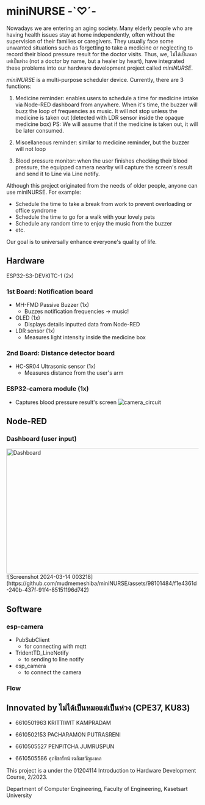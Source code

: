 #  miniNURSE -`♡´-

Nowadays we are entering an aging society. Many elderly people who are having health issues stay at home independently, often without the supervision of their families or caregivers. They usually face some unwanted situations such as forgetting to take a medicine or neglecting to record their blood pressure result for the doctor visits. Thus, we, ไม่ได้เป็นหมอแต่เป็นห่วง (not a doctor by name, but a healer by heart), have integrated these problems into our hardware development project called *miniNURSE*.

*miniNURSE* is a multi-purpose scheduler device. Currently, there are 3 functions:

1) Medicine reminder: enables users to schedule a time for medicine intake via Node-RED dashboard from anywhere. When it's time, the buzzer will buzz the loop of frequencies as music. It will not stop unless the medicine is taken out (detected with LDR sensor inside the opaque medicine box)
PS: We will assume that if the medicine is taken out, it will be later consumed.

2) Miscellaneous reminder: similar to medicine reminder, but the buzzer will not loop

3) Blood pressure monitor: when the user finishes checking their blood pressure, the equipped camera nearby will capture the screen's result and send it to Line via Line notify.

Although this project originated from the needs of older people, anyone can use miniNURSE. For example:
- Schedule the time to take a break from work to prevent overloading or office syndrome
- Schedule the time to go for a walk with your lovely pets
- Schedule any random time to enjoy the music from the buzzer
- etc.

Our goal is to universally enhance everyone's quality of life.

## Hardware
ESP32-S3-DEVKITC-1 (2x) 
### 1st Board: Notification board
- MH-FMD Passive Buzzer (1x) 
    - Buzzes notification frequencies -> music!
- OLED (1x) 
    - Displays details inputted data from Node-RED
- LDR sensor (1x) 
    - Measures light intensity inside the medicine box
### 2nd Board: Distance detector board
- HC-SR04 Ultrasonic sensor (1x) 
    - Measures distance from the user's arm
### ESP32-camera module (1x) 
- Captures blood pressure result's screen
  ![camera_circuit](https://github.com/mudmemeshiba/miniNURSE/assets/98101484/9d25aeaa-ca49-4b33-96a1-ac979178df33)


## Node-RED

### Dashboard (user input)

<img src="https://lh3.googleusercontent.com/drive-viewer/AKGpihaL7Uij1s-_OaySzx_eMpFtR9trmo0g4U0Fjlru5TVXEItfzYDteCxmpGvzFQo6T_na8YGotYyDZfOtjUxMr7_vEPazLw=s1600" alt="Dashboard" width="764" height="327">
![Screenshot 2024-03-14 003218](https://github.com/mudmemeshiba/miniNURSE/assets/98101484/f1e4361d-240b-437f-91f4-85151196d742)



## Software
### esp-camera
- PubSubClient
    - for connecting with mqtt
- TridentTD_LineNotify
    - to sending to line notify
- esp_camera
    - to connect the camera

### Flow



## Innovated by ไม่ได้เป็นหมอแต่เป็นห่วง (CPE37, KU83)

- 6610501963 KRITTIWIT    KAMPRADAM 

- 6610502153 PACHARAMON   PUTRASRENI 

- 6610505527 PENPITCHA    JUMRUSPUN 

- 6610505586 ศุภธิชารัตน์	เฉลิมขวัญมงคล

This project is a under the 01204114 Introduction to Hardware Development Course, 2/2023.

Department of Computer Engineering, Faculty of Engineering, Kasetsart University
